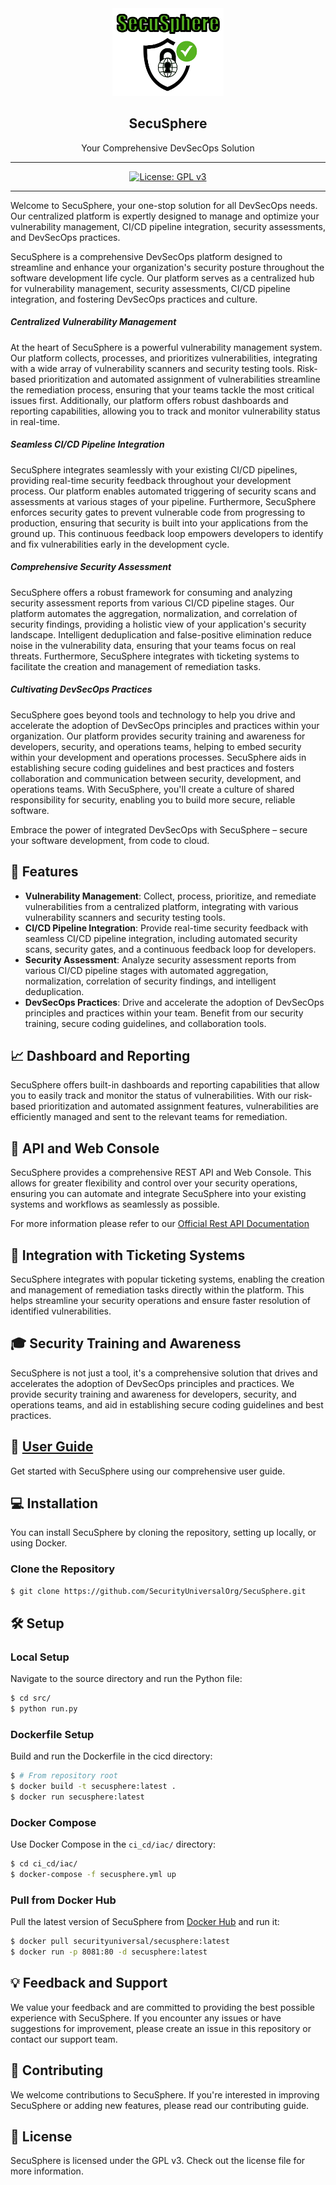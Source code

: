<div align="center">
  <img alt="Secusphere Logo" src="user_guide/images/secusphere.png" height="140" />
  <h2 align="center">SecuSphere</h2>
  <p align="center">Your Comprehensive DevSecOps Solution</p>
</div>

---

<div align="center">



[![License: GPL v3](https://img.shields.io/badge/License-GPLv3-blue.svg)](https://www.gnu.org/licenses/gpl-3.0)


</div>

---

Welcome to SecuSphere, your one-stop solution for all DevSecOps needs. Our centralized platform is expertly designed to manage and optimize your vulnerability management, CI/CD pipeline integration, security assessments, and DevSecOps practices.


SecuSphere is a comprehensive DevSecOps platform designed to streamline and enhance your organization's security posture throughout the software development life cycle. Our platform serves as a centralized hub for vulnerability management, security assessments, CI/CD pipeline integration, and fostering DevSecOps practices and culture.

##### Centralized Vulnerability Management

At the heart of SecuSphere is a powerful vulnerability management system. Our platform collects, processes, and prioritizes vulnerabilities, integrating with a wide array of vulnerability scanners and security testing tools. Risk-based prioritization and automated assignment of vulnerabilities streamline the remediation process, ensuring that your teams tackle the most critical issues first. Additionally, our platform offers robust dashboards and reporting capabilities, allowing you to track and monitor vulnerability status in real-time.

##### Seamless CI/CD Pipeline Integration

SecuSphere integrates seamlessly with your existing CI/CD pipelines, providing real-time security feedback throughout your development process. Our platform enables automated triggering of security scans and assessments at various stages of your pipeline. Furthermore, SecuSphere enforces security gates to prevent vulnerable code from progressing to production, ensuring that security is built into your applications from the ground up. This continuous feedback loop empowers developers to identify and fix vulnerabilities early in the development cycle.

##### Comprehensive Security Assessment

SecuSphere offers a robust framework for consuming and analyzing security assessment reports from various CI/CD pipeline stages. Our platform automates the aggregation, normalization, and correlation of security findings, providing a holistic view of your application's security landscape. Intelligent deduplication and false-positive elimination reduce noise in the vulnerability data, ensuring that your teams focus on real threats. Furthermore, SecuSphere integrates with ticketing systems to facilitate the creation and management of remediation tasks.

##### Cultivating DevSecOps Practices

SecuSphere goes beyond tools and technology to help you drive and accelerate the adoption of DevSecOps principles and practices within your organization. Our platform provides security training and awareness for developers, security, and operations teams, helping to embed security within your development and operations processes. SecuSphere aids in establishing secure coding guidelines and best practices and fosters collaboration and communication between security, development, and operations teams. With SecuSphere, you'll create a culture of shared responsibility for security, enabling you to build more secure, reliable software.

Embrace the power of integrated DevSecOps with SecuSphere – secure your software development, from code to cloud.

## 🌟 Features

- **Vulnerability Management**: Collect, process, prioritize, and remediate vulnerabilities from a centralized platform, integrating with various vulnerability scanners and security testing tools.
- **CI/CD Pipeline Integration**: Provide real-time security feedback with seamless CI/CD pipeline integration, including automated security scans, security gates, and a continuous feedback loop for developers.
- **Security Assessment**: Analyze security assessment reports from various CI/CD pipeline stages with automated aggregation, normalization, correlation of security findings, and intelligent deduplication.
- **DevSecOps Practices**: Drive and accelerate the adoption of DevSecOps principles and practices within your team. Benefit from our security training, secure coding guidelines, and collaboration tools.

## 📈 Dashboard and Reporting

SecuSphere offers built-in dashboards and reporting capabilities that allow you to easily track and monitor the status of vulnerabilities. With our risk-based prioritization and automated assignment features, vulnerabilities are efficiently managed and sent to the relevant teams for remediation.

## 🔗 API and Web Console

SecuSphere provides a comprehensive REST API and Web Console. This allows for greater flexibility and control over your security operations, ensuring you can automate and integrate SecuSphere into your existing systems and workflows as seamlessly as possible.

For more information please refer to our [Official Rest API Documentation](https://www.securityuniversal.com/secusphere/api/documentation)

## 💼 Integration with Ticketing Systems

SecuSphere integrates with popular ticketing systems, enabling the creation and management of remediation tasks directly within the platform. This helps streamline your security operations and ensure faster resolution of identified vulnerabilities.

## 🎓 Security Training and Awareness

SecuSphere is not just a tool, it's a comprehensive solution that drives and accelerates the adoption of DevSecOps principles and practices. We provide security training and awareness for developers, security, and operations teams, and aid in establishing secure coding guidelines and best practices.

## 📘 [User Guide](user_guide/index.md)

Get started with SecuSphere using our comprehensive user guide.

## 💻 Installation

You can install SecuSphere by cloning the repository, setting up locally, or using Docker.

### Clone the Repository

```bash
$ git clone https://github.com/SecurityUniversalOrg/SecuSphere.git
```

## 🛠️ Setup

### Local Setup

Navigate to the source directory and run the Python file:

```bash
$ cd src/
$ python run.py
```

### Dockerfile Setup

Build and run the Dockerfile in the cicd directory:

```bash
$ # From repository root
$ docker build -t secusphere:latest .
$ docker run secusphere:latest
```

### Docker Compose

Use Docker Compose in the `ci_cd/iac/` directory:

```bash
$ cd ci_cd/iac/
$ docker-compose -f secusphere.yml up
```

### Pull from Docker Hub

Pull the latest version of SecuSphere from [Docker Hub](https://hub.docker.com/r/securityuniversal/secusphere) and run it:

```bash
$ docker pull securityuniversal/secusphere:latest
$ docker run -p 8081:80 -d secusphere:latest
```

## 💡 Feedback and Support

We value your feedback and are committed to providing the best possible experience with SecuSphere. If you encounter any issues or have suggestions for improvement, please create an issue in this repository or contact our support team.

## 🙌 Contributing

We welcome contributions to SecuSphere. If you're interested in improving SecuSphere or adding new features, please read our contributing guide.

## 📄 License

SecuSphere is licensed under the GPL v3. Check out the license file for more information.
